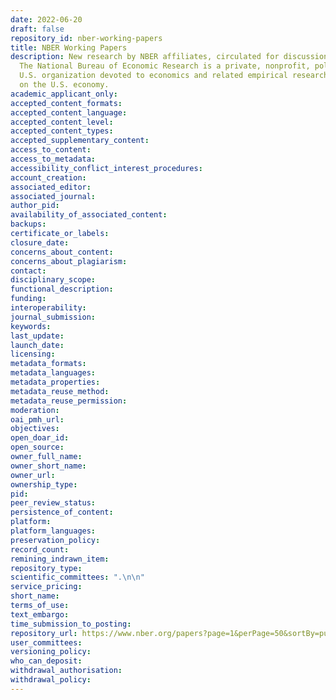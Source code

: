 ```yaml
---
date: 2022-06-20
draft: false
repository_id: nber-working-papers
title: NBER Working Papers
description: New research by NBER affiliates, circulated for discussion and comment.
  The National Bureau of Economic Research is a private, nonprofit, politically independent
  U.S. organization devoted to economics and related empirical research, particularly
  on the U.S. economy.
academic_applicant_only:
accepted_content_formats:
accepted_content_language:
accepted_content_level:
accepted_content_types:
accepted_supplementary_content:
access_to_content:
access_to_metadata:
accessibility_conflict_interest_procedures:
account_creation:
associated_editor:
associated_journal:
author_pid:
availability_of_associated_content:
backups:
certificate_or_labels:
closure_date:
concerns_about_content:
concerns_about_plagiarism:
contact:
disciplinary_scope:
functional_description:
funding:
interoperability:
journal_submission:
keywords:
last_update:
launch_date:
licensing:
metadata_formats:
metadata_languages:
metadata_properties:
metadata_reuse_method:
metadata_reuse_permission:
moderation:
oai_pmh_url:
objectives:
open_doar_id:
open_source:
owner_full_name:
owner_short_name:
owner_url:
ownership_type:
pid:
peer_review_status:
persistence_of_content:
platform:
platform_languages:
preservation_policy:
record_count:
remining_indrawn_item:
repository_type:
scientific_committees: ".\n\n"
service_pricing:
short_name:
terms_of_use:
text_embargo:
time_submission_to_posting:
repository_url: https://www.nber.org/papers?page=1&perPage=50&sortBy=public_date
user_committees:
versioning_policy:
who_can_deposit:
withdrawal_authorisation:
withdrawal_policy:
---
```



